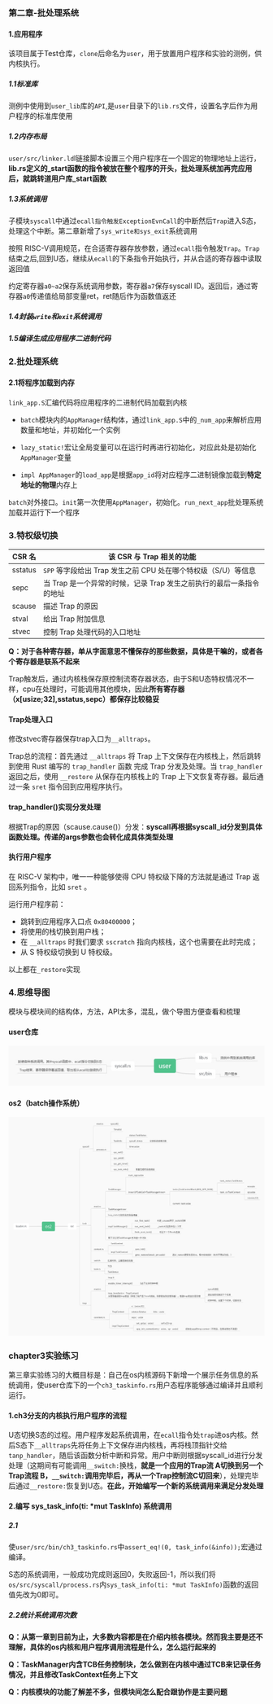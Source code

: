 ### 第二章-批处理系统

#### 1.应用程序

该项目属于Test仓库，`clone`后命名为`user`，用于放置用户程序和实验的测例，供内核执行。

##### 1.1标准库

测例中使用到`user_lib`库的`API`,是`user`目录下的`lib.rs`文件，设置名字后作为用户程序的标准库使用



##### 1.2内存布局

`user/src/linker.ld`l链接脚本设置三个用户程序在一个固定的物理地址上运行，**lib.rs定义的_start函数的指令被放在整个程序的开头，批处理系统加再完应用后，就跳转道用户库_start函数**



##### 1.3系统调用

子模块`syscall`中通过`ecall指令触发ExceptionEvnCall`的中断然后`Trap`进入S态，处理这个中断。第二章新增了```sys_write和sys_exit```系统调用

按照 RISC-V调用规范，在合适寄存器存放参数，通过`ecall`指令触发`Trap`。`Trap`结束之后,回到U态，继续从`ecall`的下条指令开始执行，并从合适的寄存器中读取返回值



约定寄存器`a0~a2`保存系统调用参数，寄存器`a7`保存syscall ID。返回后，通过寄存器`a0`传递值给局部变量ret，ret随后作为函数值返还



##### 1.4封装`write`和`exit`系统调用

##### 1.5编译生成应用程序二进制代码



### 2.批处理系统

#### 2.1将程序加载到内存

`link_app.S`汇编代码将应用程序的二进制代码加载到内核



* `batch`模块内的`AppManager`结构体，通过`link_app.S`中的`_num_app`来解析应用数量和地址，并初始化一个实例

* `lazy_static!`宏让全局变量可以在运行时再进行初始化，对应此处是初始化`AppManager`变量

* `impl AppManager`的`load_app`是根据`app_id`将对应程序二进制镜像加载到**特定地址的物理**内存上

  

`batch`对外接口。`init`第一次使用`AppManager`，初始化。`run_next_app`批处理系统加载并运行下一个程序



### 3.特权级切换

| CSR 名  | 该 CSR 与 Trap 相关的功能                                    |
| ------- | ------------------------------------------------------------ |
| sstatus | `SPP` 等字段给出 Trap 发生之前 CPU 处在哪个特权级（S/U）等信息 |
| sepc    | 当 Trap 是一个异常的时候，记录 Trap 发生之前执行的最后一条指令的地址 |
| scause  | 描述 Trap 的原因                                             |
| stval   | 给出 Trap 附加信息                                           |
| stvec   | 控制 Trap 处理代码的入口地址                                 |

**Q：对于各种寄存器，单从字面意思不懂保存的那些数据，具体是干嘛的，或者各个寄存器是联系不起来**

Trap触发后，通过内核栈保存原控制流寄存器状态，由于S和U态特权情况不一样，cpu在处理时，可能调用其他模块，因此**所有寄存器（x[usize;32],sstatus,sepc）都保存比较稳妥**



#### Trap处理入口

修改stvec寄存器保存trap入口为`__alltraps`。

Trap总的流程：首先通过 `__alltraps` 将 Trap 上下文保存在内核栈上，然后跳转到使用 Rust 编写的 `trap_handler` 函数 完成 Trap 分发及处理。当 `trap_handler` 返回之后，使用 `__restore` 从保存在内核栈上的 Trap 上下文恢复寄存器。最后通过一条 `sret` 指令回到应用程序执行。



#### trap_handler()实现分发处理

根据Trap的原因（scause.cause()）分发：**syscall再根据syscall_id分发到具体函数处理。传递的args参数也会转化成具体类型处理**



#### 执行用户程序

在 RISC-V 架构中，唯一一种能够使得 CPU 特权级下降的方法就是通过 Trap 返回系列指令，比如 `sret` 。

运行用户程序前：

- 跳转到应用程序入口点 `0x80400000`；
- 将使用的栈切换到用户栈；
- 在 `__alltraps` 时我们要求 `sscratch` 指向内核栈，这个也需要在此时完成；
- 从 S 特权级切换到 U 特权级。

以上都在`_restore`实现



### 4.思维导图

模块与模块间的结构体，方法，API太多，混乱，做个导图方便查看和梳理

#### user仓库

![user](./img/user.jpg)



#### os2（batch操作系统）

![os2](./img/os2.jpg)

### chapter3实验练习

第三章实验练习的大概目标是：自己在os内核源码下新增一个展示任务信息的系统调用，使user仓库下的一个`ch3_taskinfo.rs`用户态程序能够通过编译并且顺利运行。



#### 1.ch3分支的内核执行用户程序的流程

U态切换S态的过程。用户程序发起系统调用，在`ecall`指令处`trap`进os内核。然后S态下`__alltraps`先将任务上下文保存进内核栈，再将栈顶指针交给`tanp_handler`，随后该函数分析中断和异常。用户中断则根据syscall_id进行分发处理（这期间有可能调用`__switch:`换栈，**就是一个应用的Trap流 A切换到另一个Trap流程 B，`__switch:`调用完毕后，再从一个Trap控制流C切回来**），处理完毕后通过`__restore:`恢复到U态。**在此，开始编写一个新的系统调用来满足分发处理**



#### 2.编写 sys_task_info(ti: *mut TaskInfo) 系统调用

##### 2.1

使`user/src/bin/ch3_taskinfo.rs`中`assert_eq!(0, task_info(&info));`宏通过编译。

S态的系统调用，一般成功完成则返回0，失败返回-1，所以我们将`os/src/syscall/process.rs`内`sys_task_info(ti: *mut TaskInfo)`函数的返回值先改为0即可。

##### 2.2统计系统调用次数

**Q：从第一章到目前为止，大多数内容都是在介绍内核各模块。然而我主要是还不理解，具体的os内核和用户程序调用流程是什么，怎么运行起来的**

**Q：TaskManager内含TCB任务控制块，怎么做到在内核中通过TCB来记录任务情况，并且修改TaskContext任务上下文**

**Q：内核模块的功能了解差不多，但模块间怎么配合跟协作是主要问题**